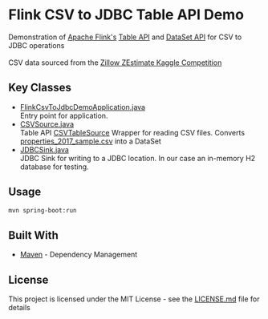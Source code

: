 # Flink CSV to JDBC Table API Demo
Demonstration of [Apache Flink's](https://ci.apache.org/projects/flink/flink-docs-release-1.8/) [Table API](https://ci.apache.org/projects/flink/flink-docs-release-1.8/dev/table/) and [DataSet API](https://ci.apache.org/projects/flink/flink-docs-release-1.8/dev/batch/) for CSV to JDBC operations<br>
<br>
CSV data sourced from the [Zillow ZEstimate Kaggle Competition](https://www.kaggle.com/c/zillow-prize-1/data)<br>

## Key Classes
* [FlinkCsvToJdbcDemoApplication.java](/src/main/java/com/demo/FlinkCsvToJdbcDemoApplication.java)<br>
Entry point for application.<br>
* [CSVSource.java](/src/main/java/com/demo/reader/CSVSource.java)<br>
Table API [CSVTableSource](https://ci.apache.org/projects/flink/flink-docs-release-1.3/api/java/org/apache/flink/table/sources/CsvTableSource.html) Wrapper for reading CSV files. Converts [properties_2017_sample.csv](/src/main/resources/properties_2017_sample.csv) into a DataSet<br>
* [JDBCSink.java](/src/main/java/com/demo/writer/JDBCSink.java)<br>
JDBC Sink for writing to a JDBC location. In our case an in-memory H2 database for testing.<br>

## Usage
```bash
mvn spring-boot:run
```

## Built With
* [Maven](https://maven.apache.org/) - Dependency Management

## License
This project is licensed under the MIT License - see the [LICENSE.md](LICENSE.md) file for details
